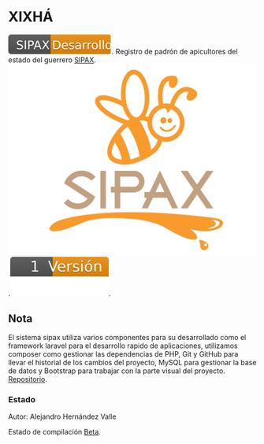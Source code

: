 # XIXHÁ
![](https://github.com/NaviBlock/xixha/blob/toor/public/img/svg/code.svg).
Registro de padrón de apicultores del estado del guerrero [SIPAX](http://sipax.xixha.com/login).
![Screenshot](https://github.com/NaviBlock/xixha/blob/toor/public/img/sipaxQ.png).![Versión](https://github.com/NaviBlock/xixha/blob/toor/public/img/svg/version.svg).

## Nota
El sistema sipax utiliza varios componentes para su desarrollado como el framework laravel para el desarrollo rapido de aplicaciones, utilizamos composer como gestionar las dependencias de PHP, Git y GitHub para llevar el historial de los cambios del proyecto, MySQL para gestionar la base de datos y Bootstrap para trabajar con la parte visual del proyecto.
[Repositorio](https://github.com/NaviBlock/xixha).

### Estado
Autor: Alejandro Hernández Valle

Estado de compilación [Beta](#).
